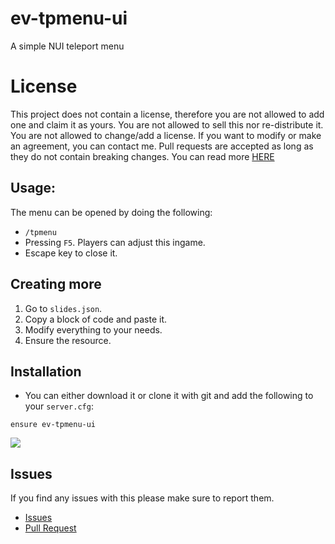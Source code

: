 # ev-tpmenu-ui 
A simple NUI teleport menu

# License
This project does not contain a license, therefore you are not allowed to add one and claim it as yours. You are not allowed to sell this nor re-distribute it. You are not allowed to change/add a license. If you want to modify or make an agreement, you can contact me. Pull requests are accepted as long as they do not contain breaking changes. You can read more [HERE](https://opensource.stackexchange.com/questions/1720/what-can-i-assume-if-a-publicly-published-project-has-no-license) 

## Usage:
The menu can be opened by doing the following:
- `/tpmenu`
- Pressing `F5`. Players can adjust this ingame.
- Escape key to close it.

## Creating more
1) Go to `slides.json`.
2) Copy a block of code and paste it.
3) Modify everything to your needs.
4) Ensure the resource.

## Installation
* You can either download it or clone it with git and add the following to your `server.cfg`:
```
ensure ev-tpmenu-ui
```

![](https://c.file.glass/0igh5.png)

## Issues
If you find any issues with this please make sure to report them.
* [Issues](https://github.com/EntityEvolution/ev-tpmenu-ui/issues)
* [Pull Request](https://github.com/EntityEvolution/ev-tpmenu-ui//pulls)
